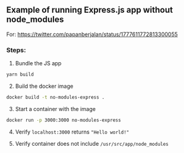 ## Example of running Express.js app without node_modules

For: https://twitter.com/papanberjalan/status/1777611772813300055

### Steps:
1. Bundle the JS app
```sh
yarn build
```

2. Build the docker image 
```sh
docker build -t no-modules-express .
```

3. Start a container with the image
```sh
docker run -p 3000:3000 no-modules-express
```

4. Verify `localhost:3000` returns `"Hello world!"`

5. Verify container does not include `/usr/src/app/node_modules`
